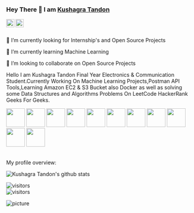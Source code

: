 ### Hey There 👋 I am [Kushagra Tandon](https://github.com/Kushagratandon12)

 <a href="https://www.linkedin.com/in/kushagratandon124/">
  <img align="left" alt="Kushagra's Linkedln" width="22px" src="https://cdn.jsdelivr.net/npm/simple-icons@v3/icons/linkedin.svg" />
</a>

<a href="https://leetcode.com/kushagra12/">
  <img align="left" alt="Kushagra Tandon's Leetcode" width="22px" src="https://cdn.jsdelivr.net/npm/simple-icons@v3/icons/leetcode.svg" />
</a>

</br>
</br>

   🔭 I’m currently looking for Internship's and Open Source Projects 

   🌱 I’m currently learning Machine Learning 

   👯 I’m looking to collaborate on Open Source Projects 
   
Hello I am Kushagra Tandon Final Year Electronics & Communication Student.Currently Working On Machine Learning Projects,Postman API Tools,Learning Amazon EC2 & S3 Bucket also  Docker as well as solving some Data Structures and Algorithms Problems On LeetCode HackerRank Geeks For Geeks.

<code><a href="https://www.python.org/" target="_blank"><img height="50" src="https://www.vectorlogo.zone/logos/python/python-ar21.svg"></a></code>
<code><a href="https://www.tensorflow.org/" target="_blank"><img height="50" src="https://www.vectorlogo.zone/logos/tensorflow/tensorflow-ar21.svg"></a></code>
<code><a href="https://pytorch.org/" target="_blank"><img height="50" src="https://www.vectorlogo.zone/logos/pytorch/pytorch-ar21.svg"></a></code>
<code><a href="https://jupyter.org/" target="_blank"><img height="50" src="https://www.vectorlogo.zone/logos/jupyter/jupyter-ar21.svg"></a></code>
<code><a href="https://analytics.google.com/" target="_blank"><img height="50" src="https://www.vectorlogo.zone/logos/google_analytics/google_analytics-ar21.svg"></a></code>
<code><a href="https://git-scm.com/" target="_blank"><img height="50" src="https://www.vectorlogo.zone/logos/git-scm/git-scm-ar21.svg"></a></code>
<code><a href="https://www.mysql.com/" target="_blank"><img height="50" src="https://www.vectorlogo.zone/logos/mysql/mysql-ar21.svg"></a></code>
<code><a href="https://www.sqlite.org/" target="_blank"><img height="50" src="https://www.vectorlogo.zone/logos/sqlite/sqlite-ar21.svg"></a></code>
<code><a href="https://www.json.org/" target="_blank"><img height="50" src="https://www.vectorlogo.zone/logos/json/json-ar21.svg"></a></code>
<code><a href="https://cloud.google.com/" target="_blank"><img height="50" src="https://www.vectorlogo.zone/logos/google_cloud/google_cloud-ar21.svg"></a></code>
<code><a href="https://aws.amazon.com/" target="_blank"><img height="50" src="https://www.vectorlogo.zone/logos/amazon_aws/amazon_aws-ar21.svg"></a></code>
<br>
<br>

<div><p>My profile overview: </p></div>

![Kushagra Tandon's github stats](https://github-readme-stats.vercel.app/api?username=Kushagratandon12&show_icons=true)

![visitors](https://visitor-badge.glitch.me/badge?page_id=Kushagratandon12.Kushagratandon12)<br />
 ![visitors](https://visitor-badge.laobi.icu/badge?page_id=Kushagratandon12.Kushagratandon12)
 
 
 
 
 ![picture](https://raw.githubusercontent.com/saadeghi/saadeghi/master/dino.gif)
<br />
<br />
 

<!--
**Kushagratandon12/Kushagratandon12** is a ✨ _special_ ✨ repository because its `README.md` (this file) appears on your GitHub profile
